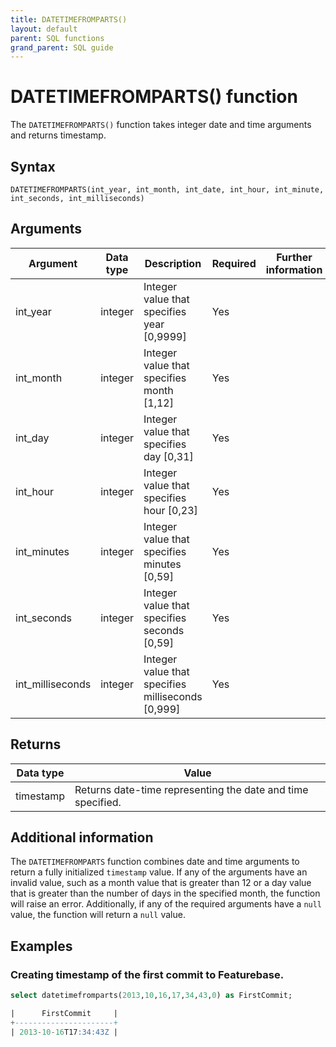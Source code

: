 ```yaml
---
title: DATETIMEFROMPARTS()
layout: default
parent: SQL functions
grand_parent: SQL guide
---
```


# DATETIMEFROMPARTS() function

The `DATETIMEFROMPARTS()` function takes integer date and time arguments and returns timestamp.

## Syntax

```
DATETIMEFROMPARTS(int_year, int_month, int_date, int_hour, int_minute, int_seconds, int_milliseconds)
```

## Arguments

| Argument         | Data type | Description                                                                                     | Required | Further information |
|------------------|-----------|-------------------------------------------------------------------------------------------------|---|---|
| int_year         | integer   | Integer value that specifies year [0,9999]                                                      | Yes | |
| int_month        | integer   | Integer value that specifies month [1,12]                                                       | Yes | |
| int_day          | integer   | Integer value that specifies day [0,31]                                                         | Yes | |
| int_hour         | integer   | Integer value that specifies hour [0,23]                                                        | Yes | |
| int_minutes      | integer   | Integer value that specifies minutes [0,59]                                                     | Yes | |
| int_seconds      | integer   | Integer value that specifies seconds [0,59]                                                     | Yes | |
| int_milliseconds | integer   | Integer value that specifies milliseconds [0,999]                                               | Yes | |


## Returns

| Data type | Value                                                       |
|-----------|-------------------------------------------------------------|
| timestamp | Returns date-time representing the date and time specified. |

## Additional information

The `DATETIMEFROMPARTS` function combines date and time arguments to return a fully initialized `timestamp` value. 
If any of the arguments have an invalid value, such as a month value that is greater than 12 
or a day value that is greater than the number of days in the specified month, the function will raise an error.
Additionally, if any of the required arguments have a `null` value, the function will return a `null` value.

## Examples

### Creating timestamp of the first commit to Featurebase.

```sql
select datetimefromparts(2013,10,16,17,34,43,0) as FirstCommit;

|      FirstCommit     |
+----------------------+
| 2013-10-16T17:34:43Z |

```
